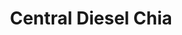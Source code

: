 ---
title: "Central Diesel Chia"
url: /chia/central-diesel-chia/
shop: reparación de automóviles
---